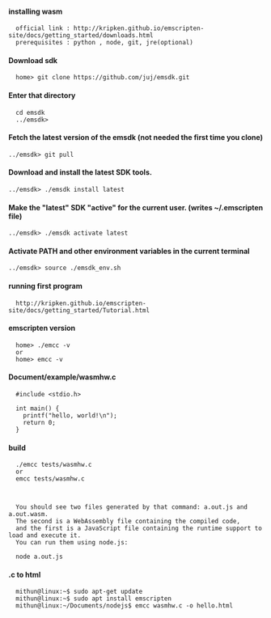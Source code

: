 #### installing wasm
      official link : http://kripken.github.io/emscripten-site/docs/getting_started/downloads.html
      prerequisites : python , node, git, jre(optional)
      
      
#### Download sdk
      home> git clone https://github.com/juj/emsdk.git

#### Enter that directory
      cd emsdk
      ../emsdk>
      

#### Fetch the latest version of the emsdk (not needed the first time you clone)
    ../emsdk> git pull

#### Download and install the latest SDK tools.
    ../emsdk> ./emsdk install latest

#### Make the "latest" SDK "active" for the current user. (writes ~/.emscripten file)
    ../emsdk> ./emsdk activate latest

#### Activate PATH and other environment variables in the current terminal
    ../emsdk> source ./emsdk_env.sh
    
    
    
#### running first program

      http://kripken.github.io/emscripten-site/docs/getting_started/Tutorial.html
      
#### emscripten version
      home> ./emcc -v
      or
      home> emcc -v
      
#### Document/example/wasmhw.c
      #include <stdio.h>

      int main() {
        printf("hello, world!\n");
        return 0;
      }


#### build
      ./emcc tests/wasmhw.c
      or
      emcc tests/wasmhw.c



      You should see two files generated by that command: a.out.js and a.out.wasm. 
      The second is a WebAssembly file containing the compiled code, 
      and the first is a JavaScript file containing the runtime support to load and execute it. 
      You can run them using node.js:

      node a.out.js
      
      
#### .c to html
      mithun@linux:~$ sudo apt-get update      
      mithun@linux:~$ sudo apt install emscripten
      mithun@linux:~/Documents/nodejs$ emcc wasmhw.c -o hello.html


